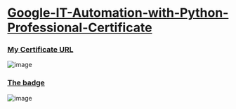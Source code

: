 # [Google-IT-Automation-with-Python-Professional-Certificate](https://www.coursera.org/professional-certificates/google-it-automation)

### [My Certificate URL](https://coursera.org/share/66f9ffae04db1924be856544492eb4ae)

![image](https://user-images.githubusercontent.com/98630446/156277718-5d9f36c3-e36e-4351-9a6a-c4ce85412f80.png)

### [The badge](https://www.credly.com/badges/ea97551a-534e-4890-b9b3-a5b4d3b9796f/public_url)

![image](https://user-images.githubusercontent.com/98630446/156277492-cdcaaae1-f3d7-4716-88c4-61a8757437d2.png)

